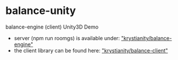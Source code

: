 # balance-unity
balance-engine (client) Unity3D Demo

- server (npm run roomgs) is available under: ["krystianity/balance-engine"](https://github.com/krystianity/balance-engine)
- the client library can be found here: ["krystianity/balance-client"](https://github.com/krystianity/balance-client)
